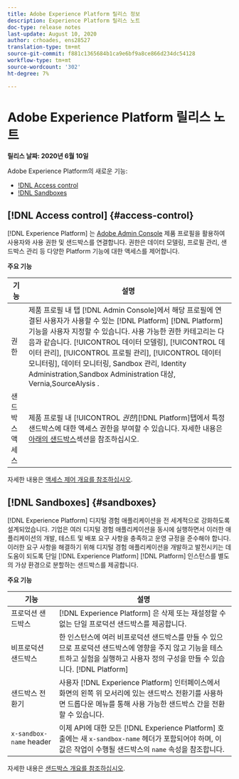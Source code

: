 ```yaml
---
title: Adobe Experience Platform 릴리스 정보
description: Experience Platform 릴리스 노트
doc-type: release notes
last-update: August 10, 2020
author: crhoades, ens28527
translation-type: tm+mt
source-git-commit: f881c1365684b1ca9e6bf9a8ce866d234dc54128
workflow-type: tm+mt
source-wordcount: '302'
ht-degree: 7%

---
```



# Adobe Experience Platform 릴리스 노트

**릴리스 날짜: 2020년 6월 10일**

Adobe Experience Platform의 새로운 기능:

- [!DNL Access control](#access-control)
- [!DNL Sandboxes](#sandboxes)

## [!DNL Access control] {#access-control}

[!DNL Experience Platform] 는 [Adobe Admin Console](https://adminconsole.adobe.com) 제품 프로필을 활용하여 사용자와 사용 권한 및 샌드박스를 연결합니다. 권한은 데이터 모델링, 프로필 관리, 샌드박스 관리 등 다양한 Platform 기능에 대한 액세스를 제어합니다.

**주요 기능**

| 기능 | 설명 |
|--- | ---|
| 권한 | 제품 프로필 내 탭 [!DNL Admin Console]에서 해당 프로필에 연결된 사용자가 사용할 수 있는 [!DNL Platform] [!DNL Platform] 기능을 사용자 지정할 수 있습니다. 사용 가능한 권한 카테고리는 다음과 같습니다. [!UICONTROL 데이터 모델링], [!UICONTROL 데이터 관리], [!UICONTROL 프로필 관리], [!UICONTROL 데이터 모니터링], 데이터 모니터링, Sandbox 관리, Identity Administration,Sandbox Administration 대상, Vernia,SourceAlysis . |
| 샌드박스 액세스 | 제품 프로필 내 [!UICONTROL _권한&#x200B;_][!DNL Platform]탭에서 특정 샌드박스에 대한 액세스 권한을 부여할 수 있습니다. 자세한 내용은[아래의 샌드박스](#sandboxes)섹션을 참조하십시오. |

자세한 내용은 [액세스 제어 개요를 참조하십시오](../../access-control/home.md).

## [!DNL Sandboxes] {#sandboxes}

[!DNL Experience Platform] 디지털 경험 애플리케이션을 전 세계적으로 강화하도록 설계되었습니다. 기업은 여러 디지털 경험 애플리케이션을 동시에 실행하면서 이러한 애플리케이션의 개발, 테스트 및 배포 요구 사항을 충족하고 운영 규정을 준수해야 합니다. 이러한 요구 사항을 해결하기 위해 디지털 경험 애플리케이션을 개발하고 발전시키는 데 도움이 되도록 단일 [!DNL Experience Platform] [!DNL Platform] 인스턴스를 별도의 가상 환경으로 분할하는 샌드박스를 제공합니다.

**주요 기능**

| 기능 | 설명 |
|--- | ---|
| 프로덕션 샌드박스 | [!DNL Experience Platform] 은 삭제 또는 재설정할 수 없는 단일 프로덕션 샌드박스를 제공합니다. |
| 비프로덕션 샌드박스 | 한 인스턴스에 여러 비프로덕션 샌드박스를 만들 수 있으므로 프로덕션 샌드박스에 영향을 주지 않고 기능을 테스트하고 실험을 실행하고 사용자 정의 구성을 만들 수 있습니다. [!DNL Platform] |
| 샌드박스 전환기 | 사용자 [!DNL Experience Platform] 인터페이스에서 화면의 왼쪽 위 모서리에 있는 샌드박스 전환기를 사용하면 드롭다운 메뉴를 통해 사용 가능한 샌드박스 간을 전환할 수 있습니다. |
| `x-sandbox-name` header | 이제 API에 대한 모든 [!DNL Experience Platform] 호출에는 새 `x-sandbox-name` 헤더가 포함되어야 하며, 이 값은 작업이 수행될 샌드박스의 `name` 속성을 참조합니다. |

자세한 내용은 [샌드박스 개요를 참조하십시오](../../sandboxes/home.md).